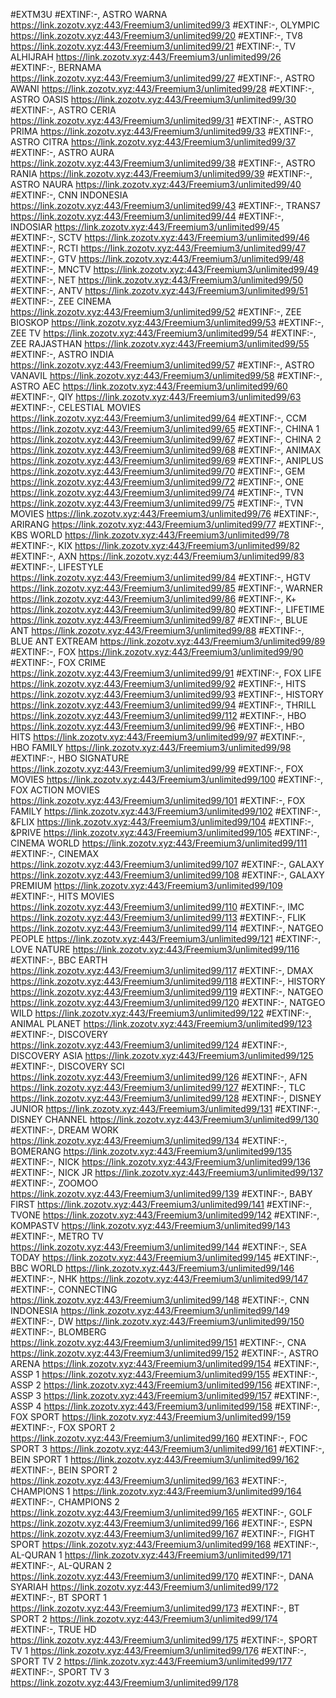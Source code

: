 #EXTM3U
#EXTINF:-, ASTRO WARNA
https://link.zozotv.xyz:443/Freemium3/unlimited99/3
#EXTINF:-, OLYMPIC
https://link.zozotv.xyz:443/Freemium3/unlimited99/20
#EXTINF:-, TV8
https://link.zozotv.xyz:443/Freemium3/unlimited99/21
#EXTINF:-, TV ALHIJRAH
https://link.zozotv.xyz:443/Freemium3/unlimited99/26
#EXTINF:-, BERNAMA
https://link.zozotv.xyz:443/Freemium3/unlimited99/27
#EXTINF:-, ASTRO AWANI
https://link.zozotv.xyz:443/Freemium3/unlimited99/28
#EXTINF:-, ASTRO OASIS
https://link.zozotv.xyz:443/Freemium3/unlimited99/30
#EXTINF:-, ASTRO CERIA
https://link.zozotv.xyz:443/Freemium3/unlimited99/31
#EXTINF:-, ASTRO PRIMA
https://link.zozotv.xyz:443/Freemium3/unlimited99/33
#EXTINF:-, ASTRO CITRA
https://link.zozotv.xyz:443/Freemium3/unlimited99/37
#EXTINF:-, ASTRO AURA
https://link.zozotv.xyz:443/Freemium3/unlimited99/38
#EXTINF:-, ASTRO RANIA
https://link.zozotv.xyz:443/Freemium3/unlimited99/39
#EXTINF:-, ASTRO NAURA
https://link.zozotv.xyz:443/Freemium3/unlimited99/40
#EXTINF:-, CNN INDONESIA
https://link.zozotv.xyz:443/Freemium3/unlimited99/43
#EXTINF:-, TRANS7
https://link.zozotv.xyz:443/Freemium3/unlimited99/44
#EXTINF:-, INDOSIAR
https://link.zozotv.xyz:443/Freemium3/unlimited99/45
#EXTINF:-, SCTV
https://link.zozotv.xyz:443/Freemium3/unlimited99/46
#EXTINF:-, RCTI
https://link.zozotv.xyz:443/Freemium3/unlimited99/47
#EXTINF:-, GTV
https://link.zozotv.xyz:443/Freemium3/unlimited99/48
#EXTINF:-, MNCTV
https://link.zozotv.xyz:443/Freemium3/unlimited99/49
#EXTINF:-, NET
https://link.zozotv.xyz:443/Freemium3/unlimited99/50
#EXTINF:-, ANTV
https://link.zozotv.xyz:443/Freemium3/unlimited99/51
#EXTINF:-, ZEE CINEMA
https://link.zozotv.xyz:443/Freemium3/unlimited99/52
#EXTINF:-, ZEE BIOSKOP
https://link.zozotv.xyz:443/Freemium3/unlimited99/53
#EXTINF:-, ZEE TV
https://link.zozotv.xyz:443/Freemium3/unlimited99/54
#EXTINF:-, ZEE RAJASTHAN
https://link.zozotv.xyz:443/Freemium3/unlimited99/55
#EXTINF:-, ASTRO INDIA
https://link.zozotv.xyz:443/Freemium3/unlimited99/57
#EXTINF:-, ASTRO VANAVIL
https://link.zozotv.xyz:443/Freemium3/unlimited99/58
#EXTINF:-, ASTRO AEC
https://link.zozotv.xyz:443/Freemium3/unlimited99/60
#EXTINF:-, QIY
https://link.zozotv.xyz:443/Freemium3/unlimited99/63
#EXTINF:-, CELESTIAL MOVIES
https://link.zozotv.xyz:443/Freemium3/unlimited99/64
#EXTINF:-, CCM
https://link.zozotv.xyz:443/Freemium3/unlimited99/65
#EXTINF:-, CHINA 1
https://link.zozotv.xyz:443/Freemium3/unlimited99/67
#EXTINF:-, CHINA 2
https://link.zozotv.xyz:443/Freemium3/unlimited99/68
#EXTINF:-, ANIMAX
https://link.zozotv.xyz:443/Freemium3/unlimited99/69
#EXTINF:-, ANIPLUS
https://link.zozotv.xyz:443/Freemium3/unlimited99/70
#EXTINF:-, GEM
https://link.zozotv.xyz:443/Freemium3/unlimited99/72
#EXTINF:-, ONE
https://link.zozotv.xyz:443/Freemium3/unlimited99/74
#EXTINF:-, TVN
https://link.zozotv.xyz:443/Freemium3/unlimited99/75
#EXTINF:-, TVN MOVIES
https://link.zozotv.xyz:443/Freemium3/unlimited99/76
#EXTINF:-, ARIRANG
https://link.zozotv.xyz:443/Freemium3/unlimited99/77
#EXTINF:-, KBS WORLD
https://link.zozotv.xyz:443/Freemium3/unlimited99/78
#EXTINF:-, KIX
https://link.zozotv.xyz:443/Freemium3/unlimited99/82
#EXTINF:-, AXN
https://link.zozotv.xyz:443/Freemium3/unlimited99/83
#EXTINF:-, LIFESTYLE
https://link.zozotv.xyz:443/Freemium3/unlimited99/84
#EXTINF:-, HGTV
https://link.zozotv.xyz:443/Freemium3/unlimited99/85
#EXTINF:-, WARNER
https://link.zozotv.xyz:443/Freemium3/unlimited99/86
#EXTINF:-, K+
https://link.zozotv.xyz:443/Freemium3/unlimited99/80
#EXTINF:-, LIFETIME
https://link.zozotv.xyz:443/Freemium3/unlimited99/87
#EXTINF:-, BLUE ANT
https://link.zozotv.xyz:443/Freemium3/unlimited99/88
#EXTINF:-, BLUE ANT EXTREAM
https://link.zozotv.xyz:443/Freemium3/unlimited99/89
#EXTINF:-, FOX
https://link.zozotv.xyz:443/Freemium3/unlimited99/90
#EXTINF:-, FOX CRIME
https://link.zozotv.xyz:443/Freemium3/unlimited99/91
#EXTINF:-, FOX LIFE
https://link.zozotv.xyz:443/Freemium3/unlimited99/92
#EXTINF:-, HITS
https://link.zozotv.xyz:443/Freemium3/unlimited99/93
#EXTINF:-, HISTORY
https://link.zozotv.xyz:443/Freemium3/unlimited99/94
#EXTINF:-, THRILL
https://link.zozotv.xyz:443/Freemium3/unlimited99/112
#EXTINF:-, HBO
https://link.zozotv.xyz:443/Freemium3/unlimited99/96
#EXTINF:-, HBO HITS
https://link.zozotv.xyz:443/Freemium3/unlimited99/97
#EXTINF:-, HBO FAMILY
https://link.zozotv.xyz:443/Freemium3/unlimited99/98
#EXTINF:-, HBO SIGNATURE
https://link.zozotv.xyz:443/Freemium3/unlimited99/99
#EXTINF:-, FOX MOVIES
https://link.zozotv.xyz:443/Freemium3/unlimited99/100
#EXTINF:-, FOX ACTION MOVIES
https://link.zozotv.xyz:443/Freemium3/unlimited99/101
#EXTINF:-, FOX FAMILY
https://link.zozotv.xyz:443/Freemium3/unlimited99/102
#EXTINF:-, &FLIX
https://link.zozotv.xyz:443/Freemium3/unlimited99/104
#EXTINF:-, &PRIVE
https://link.zozotv.xyz:443/Freemium3/unlimited99/105
#EXTINF:-, CINEMA WORLD
https://link.zozotv.xyz:443/Freemium3/unlimited99/111
#EXTINF:-, CINEMAX
https://link.zozotv.xyz:443/Freemium3/unlimited99/107
#EXTINF:-, GALAXY
https://link.zozotv.xyz:443/Freemium3/unlimited99/108
#EXTINF:-, GALAXY PREMIUM
https://link.zozotv.xyz:443/Freemium3/unlimited99/109
#EXTINF:-, HITS MOVIES
https://link.zozotv.xyz:443/Freemium3/unlimited99/110
#EXTINF:-, IMC
https://link.zozotv.xyz:443/Freemium3/unlimited99/113
#EXTINF:-, FLIK
https://link.zozotv.xyz:443/Freemium3/unlimited99/114
#EXTINF:-, NATGEO PEOPLE
https://link.zozotv.xyz:443/Freemium3/unlimited99/121
#EXTINF:-, LOVE NATURE
https://link.zozotv.xyz:443/Freemium3/unlimited99/116
#EXTINF:-, BBC EARTH
https://link.zozotv.xyz:443/Freemium3/unlimited99/117
#EXTINF:-, DMAX
https://link.zozotv.xyz:443/Freemium3/unlimited99/118
#EXTINF:-, HISTORY
https://link.zozotv.xyz:443/Freemium3/unlimited99/119
#EXTINF:-, NATGEO
https://link.zozotv.xyz:443/Freemium3/unlimited99/120
#EXTINF:-, NATGEO WILD
https://link.zozotv.xyz:443/Freemium3/unlimited99/122
#EXTINF:-, ANIMAL PLANET
https://link.zozotv.xyz:443/Freemium3/unlimited99/123
#EXTINF:-, DISCOVERY
https://link.zozotv.xyz:443/Freemium3/unlimited99/124
#EXTINF:-, DISCOVERY ASIA
https://link.zozotv.xyz:443/Freemium3/unlimited99/125
#EXTINF:-, DISCOVERY SCI
https://link.zozotv.xyz:443/Freemium3/unlimited99/126
#EXTINF:-, AFN
https://link.zozotv.xyz:443/Freemium3/unlimited99/127
#EXTINF:-, TLC
https://link.zozotv.xyz:443/Freemium3/unlimited99/128
#EXTINF:-, DISNEY JUNIOR
https://link.zozotv.xyz:443/Freemium3/unlimited99/131
#EXTINF:-, DISNEY CHANNEL
https://link.zozotv.xyz:443/Freemium3/unlimited99/130
#EXTINF:-, DREAM WORK
https://link.zozotv.xyz:443/Freemium3/unlimited99/134
#EXTINF:-, BOMERANG
https://link.zozotv.xyz:443/Freemium3/unlimited99/135
#EXTINF:-, NICK
https://link.zozotv.xyz:443/Freemium3/unlimited99/136
#EXTINF:-, NICK JR
https://link.zozotv.xyz:443/Freemium3/unlimited99/137
#EXTINF:-, ZOOMOO
https://link.zozotv.xyz:443/Freemium3/unlimited99/139
#EXTINF:-, BABY FIRST
https://link.zozotv.xyz:443/Freemium3/unlimited99/141
#EXTINF:-, TVONE
https://link.zozotv.xyz:443/Freemium3/unlimited99/142
#EXTINF:-, KOMPASTV
https://link.zozotv.xyz:443/Freemium3/unlimited99/143
#EXTINF:-, METRO TV
https://link.zozotv.xyz:443/Freemium3/unlimited99/144
#EXTINF:-, SEA TODAY
https://link.zozotv.xyz:443/Freemium3/unlimited99/145
#EXTINF:-, BBC WORLD
https://link.zozotv.xyz:443/Freemium3/unlimited99/146
#EXTINF:-, NHK
https://link.zozotv.xyz:443/Freemium3/unlimited99/147
#EXTINF:-, CONNECTING
https://link.zozotv.xyz:443/Freemium3/unlimited99/148
#EXTINF:-, CNN INDONESIA
https://link.zozotv.xyz:443/Freemium3/unlimited99/149
#EXTINF:-, DW
https://link.zozotv.xyz:443/Freemium3/unlimited99/150
#EXTINF:-, BLOMBERG
https://link.zozotv.xyz:443/Freemium3/unlimited99/151
#EXTINF:-, CNA
https://link.zozotv.xyz:443/Freemium3/unlimited99/152
#EXTINF:-, ASTRO ARENA
https://link.zozotv.xyz:443/Freemium3/unlimited99/154
#EXTINF:-, ASSP 1
https://link.zozotv.xyz:443/Freemium3/unlimited99/155
#EXTINF:-, ASSP 2
https://link.zozotv.xyz:443/Freemium3/unlimited99/156
#EXTINF:-, ASSP 3
https://link.zozotv.xyz:443/Freemium3/unlimited99/157
#EXTINF:-, ASSP 4
https://link.zozotv.xyz:443/Freemium3/unlimited99/158
#EXTINF:-, FOX SPORT
https://link.zozotv.xyz:443/Freemium3/unlimited99/159
#EXTINF:-, FOX SPORT 2
https://link.zozotv.xyz:443/Freemium3/unlimited99/160
#EXTINF:-, FOC SPORT 3
https://link.zozotv.xyz:443/Freemium3/unlimited99/161
#EXTINF:-, BEIN SPORT 1
https://link.zozotv.xyz:443/Freemium3/unlimited99/162
#EXTINF:-, BEIN SPORT 2
https://link.zozotv.xyz:443/Freemium3/unlimited99/163
#EXTINF:-, CHAMPIONS 1
https://link.zozotv.xyz:443/Freemium3/unlimited99/164
#EXTINF:-, CHAMPIONS 2
https://link.zozotv.xyz:443/Freemium3/unlimited99/165
#EXTINF:-, GOLF
https://link.zozotv.xyz:443/Freemium3/unlimited99/166
#EXTINF:-, ESPN
https://link.zozotv.xyz:443/Freemium3/unlimited99/167
#EXTINF:-, FIGHT SPORT
https://link.zozotv.xyz:443/Freemium3/unlimited99/168
#EXTINF:-, AL-QURAN 1
https://link.zozotv.xyz:443/Freemium3/unlimited99/171
#EXTINF:-, AL-QURAN 2
https://link.zozotv.xyz:443/Freemium3/unlimited99/170
#EXTINF:-, DANA SYARIAH
https://link.zozotv.xyz:443/Freemium3/unlimited99/172
#EXTINF:-, BT SPORT 1
https://link.zozotv.xyz:443/Freemium3/unlimited99/173
#EXTINF:-, BT SPORT 2
https://link.zozotv.xyz:443/Freemium3/unlimited99/174
#EXTINF:-, TRUE HD
https://link.zozotv.xyz:443/Freemium3/unlimited99/175
#EXTINF:-, SPORT TV 1
https://link.zozotv.xyz:443/Freemium3/unlimited99/176
#EXTINF:-, SPORT TV 2
https://link.zozotv.xyz:443/Freemium3/unlimited99/177
#EXTINF:-, SPORT TV 3
https://link.zozotv.xyz:443/Freemium3/unlimited99/178

